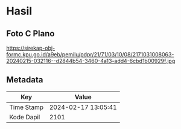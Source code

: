 # Hasil

## Foto C Plano

https://sirekap-obj-formc.kpu.go.id/a9eb/pemilu/pdpr/21/71/03/10/08/2171031008063-20240215-032116--d2844b54-3460-4a13-add4-6cbd1b00929f.jpg


## Metadata

| Key        | Value               |
| ---------- | ------------------- |
| Time Stamp | 2024-02-17 13:05:41 |
| Kode Dapil | 2101                |



